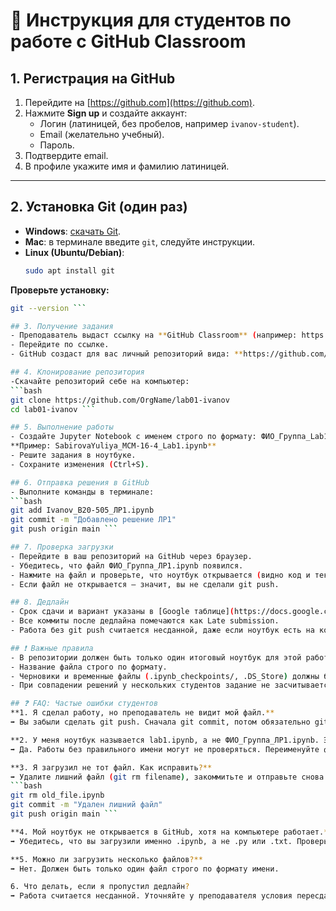 # 📘 Инструкция для студентов по работе с GitHub Classroom

## 1. Регистрация на GitHub
1. Перейдите на [https://github.com](https://github.com).
2. Нажмите **Sign up** и создайте аккаунт:
   - Логин (латиницей, без пробелов, например `ivanov-student`).
   - Email (желательно учебный).
   - Пароль.
3. Подтвердите email.
4. В профиле укажите имя и фамилию латиницей.

---

## 2. Установка Git (один раз)
- **Windows**: [скачать Git](https://git-scm.com/download/win).  
- **Mac**: в терминале введите `git`, следуйте инструкции.  
- **Linux (Ubuntu/Debian)**:
  ```bash
  sudo apt install git
  
**Проверьте установку:**
```bash
git --version ```

## 3. Получение задания
- Преподаватель выдаст ссылку на **GitHub Classroom** (например: https://classroom.github.com/a/XYZ123).
- Перейдите по ссылке.
- GitHub создаст для вас личный репозиторий вида: **https://github.com/OrgName/lab01-ivanov**

## 4. Клонирование репозитория
-Скачайте репозиторий себе на компьютер:
```bash
git clone https://github.com/OrgName/lab01-ivanov
cd lab01-ivanov ```

## 5. Выполнение работы
- Создайте Jupyter Notebook с именем строго по формату: ФИО_Группа_Lab1.ipynb
**Пример: SabirovaYuliya_MCM-16-4_Lab1.ipynb**
- Решите задания в ноутбуке.
- Сохраните изменения (Ctrl+S).

## 6. Отправка решения в GitHub
- Выполните команды в терминале:
```bash
git add Ivanov_B20-505_ЛР1.ipynb
git commit -m "Добавлено решение ЛР1"
git push origin main ```

## 7. Проверка загрузки
- Перейдите в ваш репозиторий на GitHub через браузер.
- Убедитесь, что файл ФИО_Группа_ЛР1.ipynb появился.
- Нажмите на файл и проверьте, что ноутбук открывается (видно код и текст).
- Если файл не открывается — значит, вы не сделали git push.

## 8. Дедлайн
- Срок сдачи и вариант указаны в [Google таблице](https://docs.google.com/spreadsheets/d/1ut51xzQ8nDZUYFGj9JgPQDvkwGi4lw7Go1wl8LXNuL4/edit?gid=1008594799#gid=1008594799)
- Все коммиты после дедлайна помечаются как Late submission.
- Работа без git push считается несданной, даже если ноутбук есть на компьютере.

## ❗ Важные правила
- В репозитории должен быть только один итоговый ноутбук для этой работы.
- Название файла строго по формату.
- Черновики и временные файлы (.ipynb_checkpoints/, .DS_Store) должны быть исключены (.gitignore настроен).
- При совпадении решений у нескольких студентов задание не засчитывается.

## ❓ FAQ: Частые ошибки студентов
**1. Я сделал работу, но преподаватель не видит мой файл.**  
➡️ Вы забыли сделать git push. Сначала git commit, потом обязательно git push origin main.

**2. У меня ноутбук называется lab1.ipynb, а не ФИО_Группа_ЛР1.ipynb. Это проблема?**  
➡️ Да. Работы без правильного имени могут не проверяться. Переименуйте файл и снова сделайте git add + commit + push.

**3. Я загрузил не тот файл. Как исправить?**  
➡️ Удалите лишний файл (git rm filename), закоммитьте и отправьте снова:
```bash 
git rm old_file.ipynb
git commit -m "Удален лишний файл"
git push origin main ```

**4. Мой ноутбук не открывается в GitHub, хотя на компьютере работает.**  
➡️ Убедитесь, что вы загрузили именно .ipynb, а не .py или .txt. Проверьте, что файл не пустой.

**5. Можно ли загрузить несколько файлов?**  
➡️ Нет. Должен быть только один файл строго по формату имени.

6. Что делать, если я пропустил дедлайн?
➡️ Работа считается несданной. Уточняйте у преподавателя условия пересдачи.
